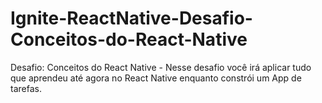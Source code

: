 # Ignite-ReactNative-Desafio-Conceitos-do-React-Native
Desafio: Conceitos do React Native - Nesse desafio você irá aplicar tudo que aprendeu até agora no React Native enquanto constrói um App de tarefas.
